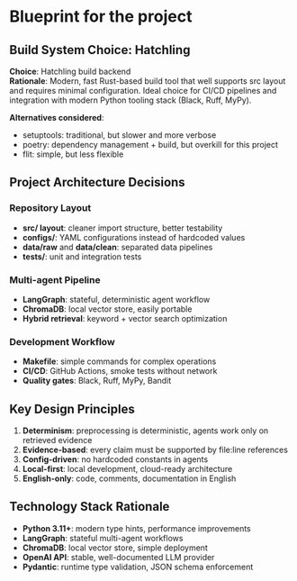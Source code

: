 # Blueprint for the project

## Build System Choice: Hatchling

**Choice**: Hatchling build backend  
**Rationale**: Modern, fast Rust-based build tool that well supports src layout and requires minimal configuration. Ideal choice for CI/CD pipelines and integration with modern Python tooling stack (Black, Ruff, MyPy).

**Alternatives considered**:
- setuptools: traditional, but slower and more verbose
- poetry: dependency management + build, but overkill for this project
- flit: simple, but less flexible

## Project Architecture Decisions

### Repository Layout
- **src/ layout**: cleaner import structure, better testability
- **configs/**: YAML configurations instead of hardcoded values
- **data/raw** and **data/clean**: separated data pipelines
- **tests/**: unit and integration tests

### Multi-agent Pipeline
- **LangGraph**: stateful, deterministic agent workflow
- **ChromaDB**: local vector store, easily portable
- **Hybrid retrieval**: keyword + vector search optimization

### Development Workflow
- **Makefile**: simple commands for complex operations
- **CI/CD**: GitHub Actions, smoke tests without network
- **Quality gates**: Black, Ruff, MyPy, Bandit

## Key Design Principles

1. **Determinism**: preprocessing is deterministic, agents work only on retrieved evidence
2. **Evidence-based**: every claim must be supported by file:line references
3. **Config-driven**: no hardcoded constants in agents
4. **Local-first**: local development, cloud-ready architecture
5. **English-only**: code, comments, documentation in English

## Technology Stack Rationale

- **Python 3.11+**: modern type hints, performance improvements
- **LangGraph**: stateful multi-agent workflows
- **ChromaDB**: local vector store, simple deployment
- **OpenAI API**: stable, well-documented LLM provider
- **Pydantic**: runtime type validation, JSON schema enforcement